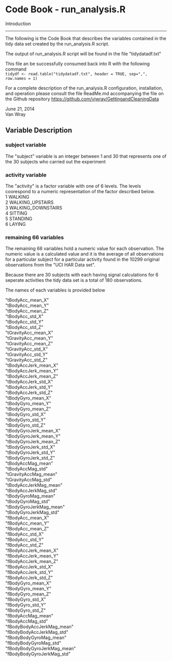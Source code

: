 Code Book - run_analysis.R
========================================================

Introduction
____________________________________________________________
The following is the Code Book that describes the variables contained
in the tidy data set created by the run_analysis.R script.

The output of run_analysis.R script will be found in the file
"tidydatadf.txt"

This file an be successfully consumed back into R with the following command  
`tidydf <- read.table("tidydatadf.txt", header = TRUE, sep=",", row.names = 1)`

For a complete description of the run_analysis.R configuration, installation,
and operation please consult the file ReadMe.md accompanying the file on the Github
repository https://github.com/vjwray/GettingandCleaningData

June 21, 2014  
Van Wray

Variable Description
------------------------------------------------------------
### subject variable
The "subject" variable is an integer between 1 and 30 that represents one of the 30 subjects
who carried out the experiment

### activity variable
The "activity" is a factor variable with one of 6 levels. The levels coorespond to
a numeric representation of the factor described below.  
1            WALKING  
2   WALKING_UPSTAIRS  
3 WALKING_DOWNSTAIRS  
4            SITTING  
5           STANDING  
6             LAYING  

### remaining 66 variables
The remaining 66 variables hold a numeric value for each observation. The numeric
value is a calculated value and it is the average of all observations for a 
particular subject for a particular activity found in the 10299 original observations from the "UCI HAR Data set".

Because there are 30 subjects with each having signal calculations for 6 seperate
activities the tidy data set is a total of 180 observations.

The names of each variables is provided below
 
"tBodyAcc_mean_X"          
"tBodyAcc_mean_Y"  
"tBodyAcc_mean_Z"  
"tBodyAcc_std_X"  
"tBodyAcc_std_Y"  
"tBodyAcc_std_Z"  
"tGravityAcc_mean_X"         
"tGravityAcc_mean_Y"  
"tGravityAcc_mean_Z"  
"tGravityAcc_std_X"        
"tGravityAcc_std_Y"   
"tGravityAcc_std_Z"      
"tBodyAccJerk_mean_X"      
"tBodyAccJerk_mean_Y"   
"tBodyAccJerk_mean_Z"    
"tBodyAccJerk_std_X"       
"tBodyAccJerk_std_Y"    
"tBodyAccJerk_std_Z"   
"tBodyGyro_mean_X"         
"tBodyGyro_mean_Y"     
"tBodyGyro_mean_Z"     
"tBodyGyro_std_X"          
"tBodyGyro_std_Y"   
"tBodyGyro_std_Z"      
"tBodyGyroJerk_mean_X"     
"tBodyGyroJerk_mean_Y"    
"tBodyGyroJerk_mean_Z"    
"tBodyGyroJerk_std_X"      
"tBodyGyroJerk_std_Y"   
"tBodyGyroJerk_std_Z"     
"tBodyAccMag_mean"         
"tBodyAccMag_std"      
"tGravityAccMag_mean"   
"tGravityAccMag_std"       
"tBodyAccJerkMag_mean"   
"tBodyAccJerkMag_std"   
"tBodyGyroMag_mean"        
"tBodyGyroMag_std"    
"tBodyGyroJerkMag_mean"   
"tBodyGyroJerkMag_std"     
"fBodyAcc_mean_X"       
"fBodyAcc_mean_Y"      
"fBodyAcc_mean_Z"          
"fBodyAcc_std_X"     
"fBodyAcc_std_Y"     
"fBodyAcc_std_Z"           
"fBodyAccJerk_mean_X"    
"fBodyAccJerk_mean_Y"   
"fBodyAccJerk_mean_Z"      
"fBodyAccJerk_std_X"   
"fBodyAccJerk_std_Y"    
"fBodyAccJerk_std_Z"       
"fBodyGyro_mean_X"     
"fBodyGyro_mean_Y"     
"fBodyGyro_mean_Z"         
"fBodyGyro_std_X"      
"fBodyGyro_std_Y"      
"fBodyGyro_std_Z"          
"fBodyAccMag_mean"    
"fBodyAccMag_std"       
"fBodyBodyAccJerkMag_mean"  
"fBodyBodyAccJerkMag_std"  
"fBodyBodyGyroMag_mean"   
"fBodyBodyGyroMag_std"     
"fBodyBodyGyroJerkMag_mean"  
"fBodyBodyGyroJerkMag_std" 